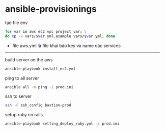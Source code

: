 # ansible-provisionings

tạo file env
```bash
for var in aws ec2 vpc project var; \
do cp -v vars/$var.yml.example vars/$var.yml; done
```
- file aws.yml là file khai báo key và name các services
***
build server on the aws
```bash
ansible-playbook install_ec2.yml
```

ping to all server
```bash
ansible all -m ping -i prod.ini
```

ssh to server
```bash
ssh -F ssh_config bastion-prod
```

setup ruby on rails
```bash
ansible-playbook setting_deploy_ruby.yml -i prod.ini
```
